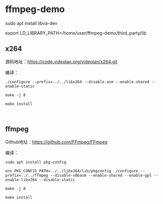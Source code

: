# ffmpeg-demo

sudo apt install libva-dev

export LD_LIBRARY_PATH=/home/user/ffmpeg-demo/third_party/lib


## x264

源码地址：<https://code.videolan.org/videolan/x264.git>

编译：  
```
./configure --prefix=../../libx264 --disable-asm --enable-shared --enable-static

make -j 8

make install
```
&nbsp;

## ffmpeg

Github地址：<https://github.com/FFmpeg/FFmpeg>

编译：  
```
sudo apt install pkg-config

env PKG_CONFIG_PATH=../../libx264/lib/pkgconfig ./configure --prefix=../../ffmpeg --disable-x86asm --enable-shared --enable-gpl --enable-libx264 --disable-static

make -j 8

make install
```
&nbsp;